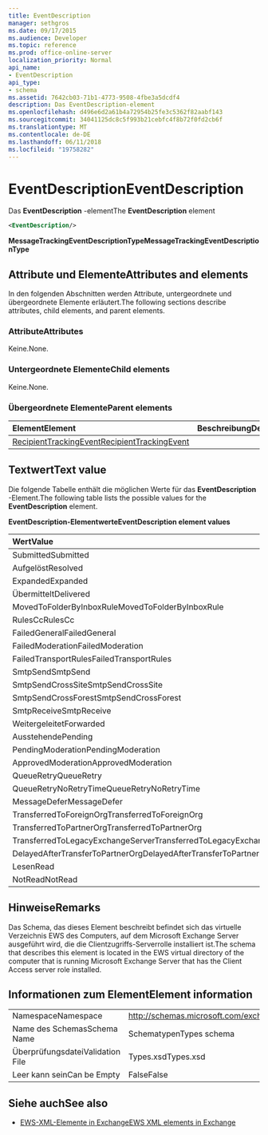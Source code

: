 ```yaml
---
title: EventDescription
manager: sethgros
ms.date: 09/17/2015
ms.audience: Developer
ms.topic: reference
ms.prod: office-online-server
localization_priority: Normal
api_name:
- EventDescription
api_type:
- schema
ms.assetid: 7642cb03-71b1-4773-9508-4fbe3a5dcdf4
description: Das EventDescription-element
ms.openlocfilehash: d496e6d2a61b4a72954b25fe3c5362f82aabf143
ms.sourcegitcommit: 34041125dc8c5f993b21cebfc4f8b72f0fd2cb6f
ms.translationtype: MT
ms.contentlocale: de-DE
ms.lasthandoff: 06/11/2018
ms.locfileid: "19758282"
---
```

# <a name="eventdescription"></a><span data-ttu-id="88cc0-103">EventDescription</span><span class="sxs-lookup"><span data-stu-id="88cc0-103">EventDescription</span></span>

<span data-ttu-id="88cc0-104">Das **EventDescription** -element</span><span class="sxs-lookup"><span data-stu-id="88cc0-104">The **EventDescription** element</span></span> 
  
```xml
<EventDescription/>
```

 <span data-ttu-id="88cc0-105">**MessageTrackingEventDescriptionType**</span><span class="sxs-lookup"><span data-stu-id="88cc0-105">**MessageTrackingEventDescriptionType**</span></span>
## <a name="attributes-and-elements"></a><span data-ttu-id="88cc0-106">Attribute und Elemente</span><span class="sxs-lookup"><span data-stu-id="88cc0-106">Attributes and elements</span></span>

<span data-ttu-id="88cc0-107">In den folgenden Abschnitten werden Attribute, untergeordnete und übergeordnete Elemente erläutert.</span><span class="sxs-lookup"><span data-stu-id="88cc0-107">The following sections describe attributes, child elements, and parent elements.</span></span>
  
### <a name="attributes"></a><span data-ttu-id="88cc0-108">Attribute</span><span class="sxs-lookup"><span data-stu-id="88cc0-108">Attributes</span></span>

<span data-ttu-id="88cc0-109">Keine.</span><span class="sxs-lookup"><span data-stu-id="88cc0-109">None.</span></span>
  
### <a name="child-elements"></a><span data-ttu-id="88cc0-110">Untergeordnete Elemente</span><span class="sxs-lookup"><span data-stu-id="88cc0-110">Child elements</span></span>

<span data-ttu-id="88cc0-111">Keine.</span><span class="sxs-lookup"><span data-stu-id="88cc0-111">None.</span></span>
  
### <a name="parent-elements"></a><span data-ttu-id="88cc0-112">Übergeordnete Elemente</span><span class="sxs-lookup"><span data-stu-id="88cc0-112">Parent elements</span></span>

|<span data-ttu-id="88cc0-113">**Element**</span><span class="sxs-lookup"><span data-stu-id="88cc0-113">**Element**</span></span>|<span data-ttu-id="88cc0-114">**Beschreibung**</span><span class="sxs-lookup"><span data-stu-id="88cc0-114">**Description**</span></span>|
|:-----|:-----|
|[<span data-ttu-id="88cc0-115">RecipientTrackingEvent</span><span class="sxs-lookup"><span data-stu-id="88cc0-115">RecipientTrackingEvent</span></span>](recipienttrackingevent.md) <br/> ||
   
## <a name="text-value"></a><span data-ttu-id="88cc0-116">Textwert</span><span class="sxs-lookup"><span data-stu-id="88cc0-116">Text value</span></span>

<span data-ttu-id="88cc0-117">Die folgende Tabelle enthält die möglichen Werte für das **EventDescription** -Element.</span><span class="sxs-lookup"><span data-stu-id="88cc0-117">The following table lists the possible values for the **EventDescription** element.</span></span> 
  
<span data-ttu-id="88cc0-118">**EventDescription-Elementwerte**</span><span class="sxs-lookup"><span data-stu-id="88cc0-118">**EventDescription element values**</span></span>

|<span data-ttu-id="88cc0-119">**Wert**</span><span class="sxs-lookup"><span data-stu-id="88cc0-119">**Value**</span></span>|<span data-ttu-id="88cc0-120">**Beschreibung**</span><span class="sxs-lookup"><span data-stu-id="88cc0-120">**Description**</span></span>|
|:-----|:-----|
|<span data-ttu-id="88cc0-121">Submitted</span><span class="sxs-lookup"><span data-stu-id="88cc0-121">Submitted</span></span>  <br/> ||
|<span data-ttu-id="88cc0-122">Aufgelöst</span><span class="sxs-lookup"><span data-stu-id="88cc0-122">Resolved</span></span>  <br/> ||
|<span data-ttu-id="88cc0-123">Expanded</span><span class="sxs-lookup"><span data-stu-id="88cc0-123">Expanded</span></span>  <br/> ||
|<span data-ttu-id="88cc0-124">Übermittelt</span><span class="sxs-lookup"><span data-stu-id="88cc0-124">Delivered</span></span>  <br/> ||
|<span data-ttu-id="88cc0-125">MovedToFolderByInboxRule</span><span class="sxs-lookup"><span data-stu-id="88cc0-125">MovedToFolderByInboxRule</span></span>  <br/> ||
|<span data-ttu-id="88cc0-126">RulesCc</span><span class="sxs-lookup"><span data-stu-id="88cc0-126">RulesCc</span></span>  <br/> ||
|<span data-ttu-id="88cc0-127">FailedGeneral</span><span class="sxs-lookup"><span data-stu-id="88cc0-127">FailedGeneral</span></span>  <br/> ||
|<span data-ttu-id="88cc0-128">FailedModeration</span><span class="sxs-lookup"><span data-stu-id="88cc0-128">FailedModeration</span></span>  <br/> ||
|<span data-ttu-id="88cc0-129">FailedTransportRules</span><span class="sxs-lookup"><span data-stu-id="88cc0-129">FailedTransportRules</span></span>  <br/> ||
|<span data-ttu-id="88cc0-130">SmtpSend</span><span class="sxs-lookup"><span data-stu-id="88cc0-130">SmtpSend</span></span>  <br/> ||
|<span data-ttu-id="88cc0-131">SmtpSendCrossSite</span><span class="sxs-lookup"><span data-stu-id="88cc0-131">SmtpSendCrossSite</span></span>  <br/> ||
|<span data-ttu-id="88cc0-132">SmtpSendCrossForest</span><span class="sxs-lookup"><span data-stu-id="88cc0-132">SmtpSendCrossForest</span></span>  <br/> ||
|<span data-ttu-id="88cc0-133">SmtpReceive</span><span class="sxs-lookup"><span data-stu-id="88cc0-133">SmtpReceive</span></span>  <br/> ||
|<span data-ttu-id="88cc0-134">Weitergeleitet</span><span class="sxs-lookup"><span data-stu-id="88cc0-134">Forwarded</span></span>  <br/> ||
|<span data-ttu-id="88cc0-135">Ausstehende</span><span class="sxs-lookup"><span data-stu-id="88cc0-135">Pending</span></span>  <br/> ||
|<span data-ttu-id="88cc0-136">PendingModeration</span><span class="sxs-lookup"><span data-stu-id="88cc0-136">PendingModeration</span></span>  <br/> ||
|<span data-ttu-id="88cc0-137">ApprovedModeration</span><span class="sxs-lookup"><span data-stu-id="88cc0-137">ApprovedModeration</span></span>  <br/> ||
|<span data-ttu-id="88cc0-138">QueueRetry</span><span class="sxs-lookup"><span data-stu-id="88cc0-138">QueueRetry</span></span>  <br/> ||
|<span data-ttu-id="88cc0-139">QueueRetryNoRetryTime</span><span class="sxs-lookup"><span data-stu-id="88cc0-139">QueueRetryNoRetryTime</span></span>  <br/> ||
|<span data-ttu-id="88cc0-140">MessageDefer</span><span class="sxs-lookup"><span data-stu-id="88cc0-140">MessageDefer</span></span>  <br/> ||
|<span data-ttu-id="88cc0-141">TransferredToForeignOrg</span><span class="sxs-lookup"><span data-stu-id="88cc0-141">TransferredToForeignOrg</span></span>  <br/> ||
|<span data-ttu-id="88cc0-142">TransferredToPartnerOrg</span><span class="sxs-lookup"><span data-stu-id="88cc0-142">TransferredToPartnerOrg</span></span>  <br/> ||
|<span data-ttu-id="88cc0-143">TransferredToLegacyExchangeServer</span><span class="sxs-lookup"><span data-stu-id="88cc0-143">TransferredToLegacyExchangeServer</span></span>  <br/> ||
|<span data-ttu-id="88cc0-144">DelayedAfterTransferToPartnerOrg</span><span class="sxs-lookup"><span data-stu-id="88cc0-144">DelayedAfterTransferToPartnerOrg</span></span>  <br/> ||
|<span data-ttu-id="88cc0-145">Lesen</span><span class="sxs-lookup"><span data-stu-id="88cc0-145">Read</span></span>  <br/> ||
|<span data-ttu-id="88cc0-146">NotRead</span><span class="sxs-lookup"><span data-stu-id="88cc0-146">NotRead</span></span>  <br/> ||
   
## <a name="remarks"></a><span data-ttu-id="88cc0-147">Hinweise</span><span class="sxs-lookup"><span data-stu-id="88cc0-147">Remarks</span></span>

<span data-ttu-id="88cc0-148">Das Schema, das dieses Element beschreibt befindet sich das virtuelle Verzeichnis EWS des Computers, auf dem Microsoft Exchange Server ausgeführt wird, die die Clientzugriffs-Serverrolle installiert ist.</span><span class="sxs-lookup"><span data-stu-id="88cc0-148">The schema that describes this element is located in the EWS virtual directory of the computer that is running Microsoft Exchange Server that has the Client Access server role installed.</span></span>
  
## <a name="element-information"></a><span data-ttu-id="88cc0-149">Informationen zum Element</span><span class="sxs-lookup"><span data-stu-id="88cc0-149">Element information</span></span>

|||
|:-----|:-----|
|<span data-ttu-id="88cc0-150">Namespace</span><span class="sxs-lookup"><span data-stu-id="88cc0-150">Namespace</span></span>  <br/> |http://schemas.microsoft.com/exchange/services/2006/types  <br/> |
|<span data-ttu-id="88cc0-151">Name des Schemas</span><span class="sxs-lookup"><span data-stu-id="88cc0-151">Schema Name</span></span>  <br/> |<span data-ttu-id="88cc0-152">Schematypen</span><span class="sxs-lookup"><span data-stu-id="88cc0-152">Types schema</span></span>  <br/> |
|<span data-ttu-id="88cc0-153">Überprüfungsdatei</span><span class="sxs-lookup"><span data-stu-id="88cc0-153">Validation File</span></span>  <br/> |<span data-ttu-id="88cc0-154">Types.xsd</span><span class="sxs-lookup"><span data-stu-id="88cc0-154">Types.xsd</span></span>  <br/> |
|<span data-ttu-id="88cc0-155">Leer kann sein</span><span class="sxs-lookup"><span data-stu-id="88cc0-155">Can be Empty</span></span>  <br/> |<span data-ttu-id="88cc0-156">False</span><span class="sxs-lookup"><span data-stu-id="88cc0-156">False</span></span>  <br/> |
   
## <a name="see-also"></a><span data-ttu-id="88cc0-157">Siehe auch</span><span class="sxs-lookup"><span data-stu-id="88cc0-157">See also</span></span>



- [<span data-ttu-id="88cc0-158">EWS-XML-Elemente in Exchange</span><span class="sxs-lookup"><span data-stu-id="88cc0-158">EWS XML elements in Exchange</span></span>](ews-xml-elements-in-exchange.md)

